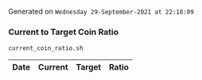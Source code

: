 Generated on `Wednesday 29-September-2021 at 22:18:09`

### Current to Target Coin Ratio
`current_coin_ratio.sh`

Date|Current|Target|Ratio
---|---|---|---

